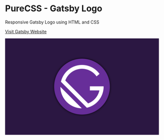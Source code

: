 # PureCSS - Gatsby Logo
Responsive Gatsby Logo using HTML and CSS

[Visit Gatsby Website](https://www.gatsbyjs.org)

<div align="center">
   <img src="screenshot.png" width="800" />
</div
